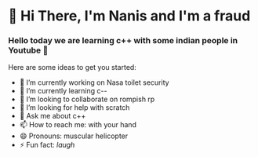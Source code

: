 <h1>👋 Hi There, I'm Nanis and I'm a fraud</h1>

### Hello today we are learning c++ with some indian people in Youtube 👋

Here are some ideas to get you started:

- 🔭 I’m currently working on Nasa toilet security
- 🌱 I’m currently learning c--
- 👯 I’m looking to collaborate on rompish rp
- 🤔 I’m looking for help with scratch
- 💬 Ask me about c++
- 📫 How to reach me: with your hand
- 😄 Pronouns: muscular helicopter
- ⚡ Fun fact: *laugh*
  
